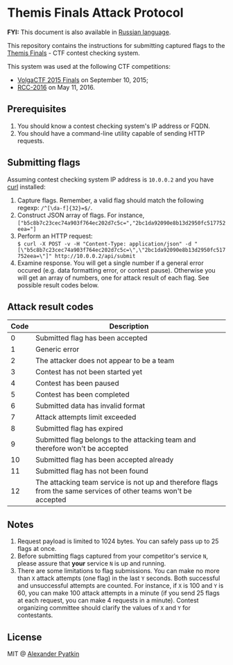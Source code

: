 # Themis Finals Attack Protocol
**FYI:** This document is also available in [Russian language](README_RU.md).

This repository contains the instructions for submitting captured flags to the [Themis Finals](https://github.com/aspyatkin/themis-finals) - CTF contest checking system.

This system was used at the following CTF competitions:
 - [VolgaCTF 2015 Finals](http://volgactf.ru) on September 10, 2015;
 - [RCC-2016](http://rcc.zone) on May 11, 2016.

## Prerequisites
1. You should know a contest checking system's IP address or FQDN.
2. You should have a command-line utility capable of sending HTTP requests.

## Submitting flags
Assuming contest checking system IP address is `10.0.0.2` and you have [curl](http://curl.haxx.se) installed:  
1. Capture flags. Remember, a valid flag should match the following regexp: `/^[\da-f]{32}=$/`.  
2. Construct JSON array of flags. For instance,
`["b5c8b7c23cec74a903f764ec202d7c5c=","2bc1da92090e8b13d2950fc517752eea="]`  
3. Perform an HTTP request:  
`$ curl -X POST -v -H "Content-Type: application/json" -d "[\"b5c8b7c23cec74a903f764ec202d7c5c=\",\"2bc1da92090e8b13d2950fc517752eea=\"]" http://10.0.0.2/api/submit`  
4. Examine response. You will get a single number if a general error occured (e.g. data formatting error, or contest pause). Otherwise you will get an array of numbers, one for attack result of each flag. See possible result codes below.

## Attack result codes
| Code | Description |
|------|-------------|
|0|Submitted flag has been accepted|
|1|Generic error|
|2|The attacker does not appear to be a team|
|3|Contest has not been started yet|
|4|Contest has been paused|
|5|Contest has been completed|
|6|Submitted data has invalid format|
|7|Attack attempts limit exceeded|
|8|Submitted flag has expired|
|9|Submitted flag belongs to the attacking team and therefore won't be accepted|
|10|Submitted flag has been accepted already|
|11|Submitted flag has not been found|
|12|The attacking team service is not up and therefore flags from the same services of other teams won't be accepted|

## Notes
1. Request payload is limited to 1024 bytes. You can safely pass up to 25 flags at once.
2. Before submitting flags captured from your competitor's service `N`, please assure that **your** service `N` is up and running.
3. There are some limitations to flag submissions. You can make no more than `X` attack attempts (one flag) in the last `Y` seconds. Both successful and unsuccessful attempts are counted. For instance, if `X` is 100 and `Y` is 60, you can make 100 attack attempts in a minute (if you send 25 flags at each request, you can make 4 requests in a minute). Contest organizing committee should clarify the values of `X` and `Y` for contestants.

## License
MIT @ [Alexander Pyatkin](https://github.com/aspyatkin)

